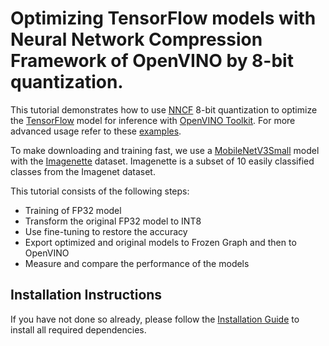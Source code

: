 # Optimizing TensorFlow models with Neural Network Compression Framework of OpenVINO by 8-bit quantization.

This tutorial demonstrates how to use [NNCF](https://github.com/openvinotoolkit/nncf) 8-bit quantization to optimize the 
[TensorFlow](https://www.tensorflow.org) model for inference with [OpenVINO Toolkit](https://docs.openvinotoolkit.org/). 
For more advanced usage refer to these [examples](https://github.com/openvinotoolkit/nncf/tree/develop/examples).

To make downloading and training fast, we use a [MobileNetV3Small](https://arxiv.org/pdf/1905.02244.pdf) model with the 
[Imagenette](http://cs231n.stanford.edu/reports/2015/pdfs/leonyao_final.pdf) dataset. Imagenette is a subset of 10 easily classified classes from the Imagenet dataset.

This tutorial consists of the following steps:
- Training of FP32 model
- Transform the original FP32 model to INT8
- Use fine-tuning to restore the accuracy
- Export optimized and original models to Frozen Graph and then to OpenVINO
- Measure and compare the performance of the models

## Installation Instructions

If you have not done so already, please follow the [Installation Guide](../../README.md) to install all required dependencies.
